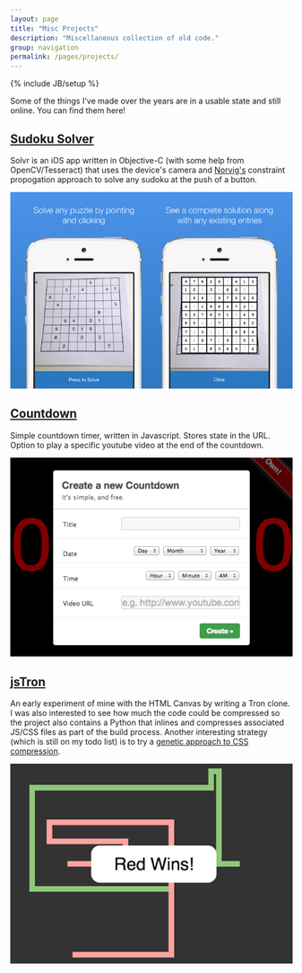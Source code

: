```yaml
---
layout: page
title: "Misc Projects"
description: "Miscellaneous collection of old code."
group: navigation
permalink: /pages/projects/
---
```

{% include JB/setup %}

Some of the things I've made over the years are in a usable state and still online. You can find them here!

## [Sudoku Solver](https://itunes.apple.com/US/app/id963980466?mt=8)

Solvr is an iOS app written in Objective-C (with some help from OpenCV/Tesseract) that uses the device's camera and [Norvig's](http://norvig.com/sudoku.html) constraint propogation approach to solve any sudoku at the push of a button.

[![Solvr](solvr.jpg)](https://itunes.apple.com/US/app/id963980466?mt=8)

## [Countdown](http://chrislewis.com.au/Countdown)
Simple countdown timer, written in Javascript. Stores state in the URL. Option to play a specific youtube video at the end of the countdown.

[![Countdown](countdown.png)](http://chrislewis.com.au/Countdown)

## [jsTron](http://chrislewis.com.au/jsTron)
An early experiment of mine with the HTML Canvas by writing a Tron clone. I was also interested to see how much the code could be compressed so the project also contains a Python that inlines and compresses associated JS/CSS files as part of the build process. Another interesting strategy (which is still on my todo list) is to try a [genetic approach to CSS compression](http://friggeri.net/blog/a-genetic-approach-to-css-compression/).

[![jsTron](tron.png)](http://chrislewis.com.au/jsTron)
